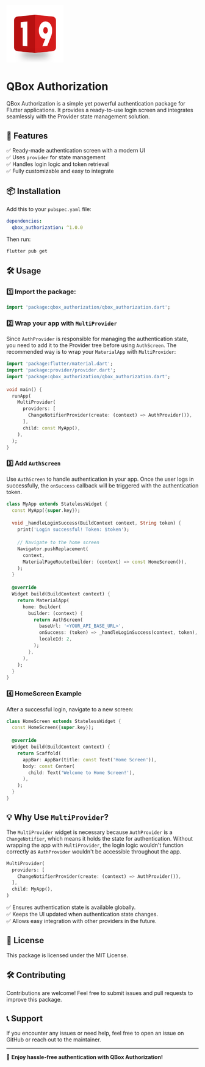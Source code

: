 # <img src="assets/images/logo.png" alt="19" width="150" height="150">

# QBox Authorization

QBox Authorization is a simple yet powerful authentication package for Flutter applications. It provides a ready-to-use login screen and integrates seamlessly with the Provider state management solution.

## 🚀 Features

✅ Ready-made authentication screen with a modern UI  
✅ Uses `provider` for state management  
✅ Handles login logic and token retrieval  
✅ Fully customizable and easy to integrate

## 📦 Installation

Add this to your `pubspec.yaml` file:

```yaml
dependencies:
  qbox_authorization: ^1.0.0
```

Then run:

```sh
flutter pub get
```

## 🛠 Usage

### 1️⃣ Import the package:

```dart
import 'package:qbox_authorization/qbox_authorization.dart';
```

### 2️⃣ Wrap your app with `MultiProvider`

Since `AuthProvider` is responsible for managing the authentication state, you need to add it to the Provider tree before using `AuthScreen`. The recommended way is to wrap your `MaterialApp` with `MultiProvider`:

```dart
import 'package:flutter/material.dart';
import 'package:provider/provider.dart';
import 'package:qbox_authorization/qbox_authorization.dart';

void main() {
  runApp(
    MultiProvider(
      providers: [
        ChangeNotifierProvider(create: (context) => AuthProvider()),
      ],
      child: const MyApp(),
    ),
  );
}
```

### 3️⃣ Add `AuthScreen`

Use `AuthScreen` to handle authentication in your app. Once the user logs in successfully, the `onSuccess` callback will be triggered with the authentication token.

```dart
class MyApp extends StatelessWidget {
  const MyApp({super.key});

  void _handleLoginSuccess(BuildContext context, String token) {
    print('Login successful! Token: $token');

    // Navigate to the home screen
    Navigator.pushReplacement(
      context,
      MaterialPageRoute(builder: (context) => const HomeScreen()),
    );
  }

  @override
  Widget build(BuildContext context) {
    return MaterialApp(
      home: Builder(
        builder: (context) {
          return AuthScreen(
            baseUrl: '<YOUR_API_BASE_URL>',
            onSuccess: (token) => _handleLoginSuccess(context, token),
            localeId: 2,
          );
        },
      ),
    );
  }
}
```

### 4️⃣ HomeScreen Example

After a successful login, navigate to a new screen:

```dart
class HomeScreen extends StatelessWidget {
  const HomeScreen({super.key});

  @override
  Widget build(BuildContext context) {
    return Scaffold(
      appBar: AppBar(title: const Text('Home Screen')),
      body: const Center(
        child: Text('Welcome to Home Screen!'),
      ),
    );
  }
}
```

## 💡 Why Use `MultiProvider`?

The `MultiProvider` widget is necessary because `AuthProvider` is a `ChangeNotifier`, which means it holds the state for authentication. Without wrapping the app with `MultiProvider`, the login logic wouldn't function correctly as `AuthProvider` wouldn't be accessible throughout the app.

```dart
MultiProvider(
  providers: [
    ChangeNotifierProvider(create: (context) => AuthProvider()),
  ],
  child: MyApp(),
)
```

✅ Ensures authentication state is available globally.  
✅ Keeps the UI updated when authentication state changes.  
✅ Allows easy integration with other providers in the future.

## 📜 License

This package is licensed under the MIT License.

## 🛠 Contributing

Contributions are welcome! Feel free to submit issues and pull requests to improve this package.

## 📞 Support

If you encounter any issues or need help, feel free to open an issue on GitHub or reach out to the maintainer.

---

🚀 **Enjoy hassle-free authentication with QBox Authorization!**
